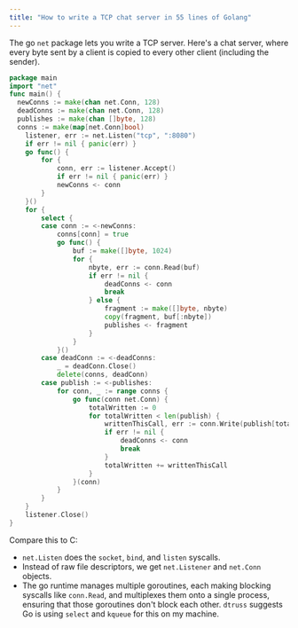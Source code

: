 ```yaml
---
title: "How to write a TCP chat server in 55 lines of Golang"
---
```


The go `net` package lets you write a TCP server. Here's a chat server, where every byte sent by a client is copied to every other client (including the sender).

```go
package main
import "net"
func main() {
  newConns := make(chan net.Conn, 128)
  deadConns := make(chan net.Conn, 128)
  publishes := make(chan []byte, 128)
  conns := make(map[net.Conn]bool)
	listener, err := net.Listen("tcp", ":8080")
	if err != nil { panic(err) }
	go func() {
		for {
			conn, err := listener.Accept()
			if err != nil { panic(err) }
			newConns <- conn
		}
	}()
	for {
		select {
		case conn := <-newConns:
			conns[conn] = true
			go func() {
				buf := make([]byte, 1024)
				for {
					nbyte, err := conn.Read(buf)
					if err != nil {
						deadConns <- conn
						break
					} else {
						fragment := make([]byte, nbyte)
						copy(fragment, buf[:nbyte])
						publishes <- fragment
					}
				}
			}()
		case deadConn := <-deadConns:
			_ = deadConn.Close()
			delete(conns, deadConn)
		case publish := <-publishes:
			for conn, _ := range conns {
				go func(conn net.Conn) {
					totalWritten := 0
					for totalWritten < len(publish) {
						writtenThisCall, err := conn.Write(publish[totalWritten:])
						if err != nil {
							deadConns <- conn
							break
						}
						totalWritten += writtenThisCall
					}
				}(conn)
			}
		}
	}
	listener.Close()
}
```

Compare this to C:

* `net.Listen` does the `socket`, `bind`, and `listen` syscalls.
* Instead of raw file descriptors, we get `net.Listener` and `net.Conn` objects.
* The go runtime manages multiple goroutines, each making blocking syscalls like `conn.Read`, and multiplexes them onto a single process, ensuring that those goroutines don't block each other. `dtruss` suggests Go is using `select` and `kqueue` for this on my machine.
